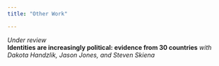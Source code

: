 ```yaml
---
title: "Other Work"

---
```


*Under review* <br>
 **Identities are increasingly political: evidence from 30 countries** *with Dakota Handzlik, Jason Jones, and Steven Skiena*
